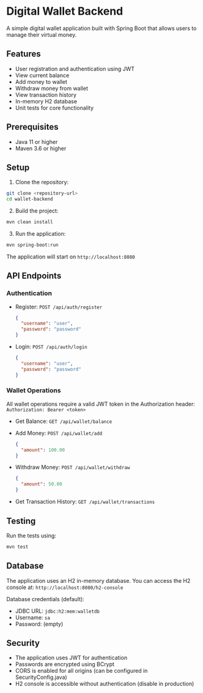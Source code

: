 # Digital Wallet Backend

A simple digital wallet application built with Spring Boot that allows users to manage their virtual money.

## Features

- User registration and authentication using JWT
- View current balance
- Add money to wallet
- Withdraw money from wallet
- View transaction history
- In-memory H2 database
- Unit tests for core functionality

## Prerequisites

- Java 11 or higher
- Maven 3.6 or higher

## Setup

1. Clone the repository:
```bash
git clone <repository-url>
cd wallet-backend
```

2. Build the project:
```bash
mvn clean install
```

3. Run the application:
```bash
mvn spring-boot:run
```

The application will start on `http://localhost:8080`

## API Endpoints

### Authentication

- Register: `POST /api/auth/register`
  ```json
  {
    "username": "user",
    "password": "password"
  }
  ```

- Login: `POST /api/auth/login`
  ```json
  {
    "username": "user",
    "password": "password"
  }
  ```

### Wallet Operations

All wallet operations require a valid JWT token in the Authorization header:
`Authorization: Bearer <token>`

- Get Balance: `GET /api/wallet/balance`

- Add Money: `POST /api/wallet/add`
  ```json
  {
    "amount": 100.00
  }
  ```

- Withdraw Money: `POST /api/wallet/withdraw`
  ```json
  {
    "amount": 50.00
  }
  ```

- Get Transaction History: `GET /api/wallet/transactions`

## Testing

Run the tests using:
```bash
mvn test
```

## Database

The application uses an H2 in-memory database. You can access the H2 console at:
`http://localhost:8080/h2-console`

Database credentials (default):
- JDBC URL: `jdbc:h2:mem:walletdb`
- Username: `sa`
- Password: (empty)

## Security

- The application uses JWT for authentication
- Passwords are encrypted using BCrypt
- CORS is enabled for all origins (can be configured in SecurityConfig.java)
- H2 console is accessible without authentication (disable in production) 